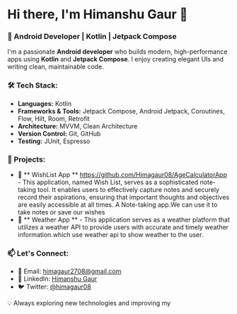 # Hi there, I'm Himanshu Gaur 👋

### 🚀 Android Developer | Kotlin | Jetpack Compose

I'm a passionate **Android developer** who builds modern, high-performance apps using **Kotlin** and **Jetpack Compose**. I enjoy creating elegant UIs and writing clean, maintainable code.

### 🛠️ Tech Stack:
- **Languages:** Kotlin
- **Frameworks & Tools:** Jetpack Compose, Android Jetpack, Coroutines, Flow, Hilt, Room, Retrofit
- **Architecture:** MVVM, Clean Architecture
- **Version Control:** Git, GitHub
- **Testing:** JUnit, Espresso

### 📌 Projects:
- 🌟 ** WishList App ** https://github.com/Himagaur08/AgeCalculatorApp - This application, named Wish List, serves as a sophisticated note-taking tool. It enables users to effectively capture notes and securely record their aspirations, ensuring that important thoughts and objectives are easily accessible at all times. A Note-taking app.We can use it to take notes or save our wishes
- 📱 ** Weather App **  - This application serves as a weather platform that utilizes a weather API to provide users with accurate and timely weather information.which use weather api to show weather to the user.

### 📫 Let's Connect:
- 📧 Email: himagaur2708@gmail.com
- 💼 LinkedIn: [Himanshu Gaur](https://www.linkedin.com/in/himanshu-gaur-5a1b03219)
- 🐦 Twitter: [@himagaur08](https://x.com/Himagaur08)

💡 Always exploring new technologies and improving my


